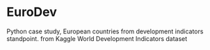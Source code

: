 # EuroDev
Python case study, European countries from development indicators standpoint. from Kaggle World Development Indicators dataset
